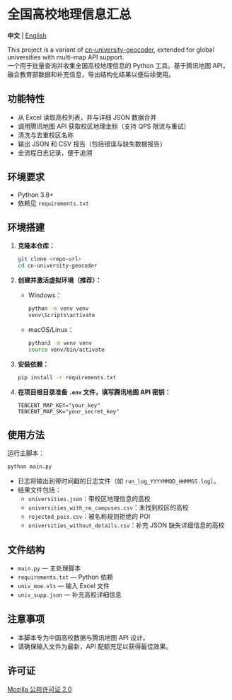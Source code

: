 # 全国高校地理信息汇总

**中文** | [English](README_en.md)

This project is a variant of [cn-university-geocoder](https://github.com/Naptie/cn-university-geocoder),
extended for global universities with multi-map API support.  
一个用于批量查询并收集全国高校地理信息的 Python 工具。基于腾讯地图 API，融合教育部数据和补充信息，导出结构化结果以便后续使用。

## 功能特性

- 从 Excel 读取高校列表，并与详细 JSON 数据合并
- 调用腾讯地图 API 获取校区地理坐标（支持 QPS 限流与重试）
- 清洗与去重校区名称
- 输出 JSON 和 CSV 报告（包括错误与缺失数据报告）
- 全流程日志记录，便于追溯

## 环境要求

- Python 3.8+
- 依赖见 `requirements.txt`

## 环境搭建

1. **克隆本仓库：**

   ```bash
   git clone <repo-url>
   cd cn-university-geocoder
   ```

2. **创建并激活虚拟环境（推荐）：**
   - Windows：

     ```bash
     python -m venv venv
     venv\Scripts\activate
     ```

   - macOS/Linux：

     ```bash
     python3 -m venv venv
     source venv/bin/activate
     ```

3. **安装依赖：**

   ```bash
   pip install -r requirements.txt
   ```

4. **在项目根目录准备 `.env` 文件，填写腾讯地图 API 密钥：**

   ```env
   TENCENT_MAP_KEY="your_key"
   TENCENT_MAP_SK="your_secret_key"
   ```

## 使用方法

运行主脚本：

```bash
python main.py
```

- 日志将输出到带时间戳的日志文件（如 `run_log_YYYYMMDD_HHMMSS.log`）。
- 结果文件包括：
  - `universities.json`：带校区地理信息的高校
  - `universities_with_no_campuses.csv`：未找到校区的高校
  - `rejected_pois.csv`：被名称规则拒绝的 POI
  - `universities_without_details.csv`：补充 JSON 缺失详细信息的高校

## 文件结构

- `main.py` — 主处理脚本
- `requirements.txt` — Python 依赖
- `univ_moe.xls` — 输入 Excel 文件
- `univ_supp.json` — 补充高校详细信息

## 注意事项

- 本脚本专为中国高校数据与腾讯地图 API 设计。
- 请确保输入文件为最新，API 配额充足以获得最佳效果。

## 许可证

[Mozilla 公共许可证 2.0](LICENSE)

